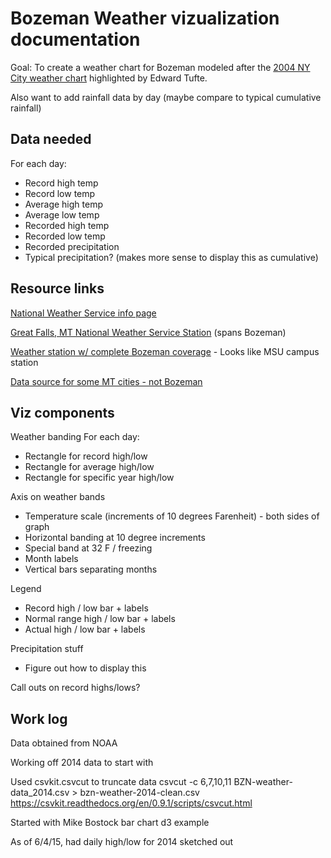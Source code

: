 # Bozeman Weather vizualization documentation

Goal: To create a weather chart for Bozeman modeled after the [2004 NY City weather chart](http://www.edwardtufte.com/bboard/q-and-a-fetch-msg?msg_id=00014g) highlighted by Edward Tufte.

Also want to add rainfall data by day (maybe compare to typical cumulative rainfall)

## Data needed 

For each day:
- Record high temp
- Record low temp
- Average high temp
- Average low temp
- Recorded high temp
- Recorded low temp
- Recorded precipitation
- Typical precipitation? (makes more sense to display this as cumulative)


## Resource links

[National Weather Service info page](http://www.weather.gov/help-past-weather)

[Great Falls, MT National Weather Service Station](http://www.wrh.noaa.gov/tfx/) (spans Bozeman)

[Weather station w/ complete Bozeman coverage](http://www.ncdc.noaa.gov/cdo-web/datasets/GHCND/stations/GHCND:USC00241044/detail) - Looks like MSU campus station

[Data source for some MT cities - not Bozeman](http://academic.udayton.edu/kissock/http/Weather/citylistUS.htm)

## Viz components

Weather banding
For each day: 
- Rectangle for record high/low
- Rectangle for average high/low
- Rectangle for specific year high/low

Axis on weather bands
- Temperature scale (increments of 10 degrees Farenheit) - both sides of graph
- Horizontal banding at 10 degree increments
- Special band at 32 F / freezing
- Month labels
- Vertical bars separating months

Legend
- Record high / low bar + labels
- Normal range high / low bar + labels
- Actual high / low bar + labels

Precipitation stuff
- Figure out how to display this

Call outs on record highs/lows?

## Work log

Data obtained from NOAA 

Working off 2014 data to start with

Used csvkit.csvcut to truncate data
csvcut -c 6,7,10,11 BZN-weather-data_2014.csv > bzn-weather-2014-clean.csv
https://csvkit.readthedocs.org/en/0.9.1/scripts/csvcut.html

Started with Mike Bostock bar chart d3 example

As of 6/4/15, had daily high/low for 2014 sketched out

